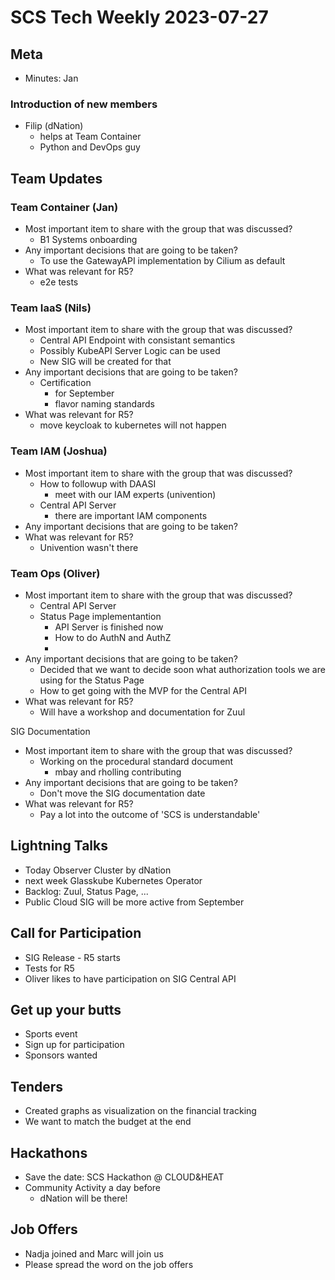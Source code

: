 # SCS Tech Weekly 2023-07-27

## Meta

- Minutes: Jan

### Introduction of new members
- Filip (dNation)
    - helps at Team Container
    - Python and DevOps guy

## Team Updates

### Team Container (Jan)
- Most important item to share with the group that was discussed?
	- B1 Systems onboarding
- Any important decisions that are going to be taken?
	- To use the GatewayAPI implementation by Cilium as default
- What was relevant for R5?
	- e2e tests

### Team IaaS (Nils)
- Most important item to share with the group that was discussed?
  - Central API Endpoint with consistant semantics
  - Possibly KubeAPI Server Logic can be used
  - New SIG will be created for that
- Any important decisions that are going to be taken?
  - Certification
    - for September
    - flavor naming standards
- What was relevant for R5?
  - move keycloak to kubernetes will not happen

### Team IAM (Joshua)
- Most important item to share with the group that was discussed?
  - How to followup with DAASI
    - meet with our IAM experts (univention)
  - Central API Server
    - there are important IAM components
- Any important decisions that are going to be taken?
- What was relevant for R5?
  - Univention wasn't there

### Team Ops (Oliver)
- Most important item to share with the group that was discussed?
  - Central API Server
  - Status Page implementantion
    - API Server is finished now
    - How to do AuthN and AuthZ
    - 
- Any important decisions that are going to be taken?
  - Decided that we want to decide soon what authorization tools we are using for the Status Page
  - How to get going with the MVP for the Central API
- What was relevant for R5?
  - Will have a workshop and documentation for Zuul

SIG Documentation
- Most important item to share with the group that was discussed?
  - Working on the procedural standard document
    - mbay and rholling contributing
- Any important decisions that are going to be taken?
  - Don't move the SIG documentation date
- What was relevant for R5?
  - Pay a lot into the outcome of 'SCS is understandable'


## Lightning Talks
- Today Observer Cluster by dNation
- next week Glasskube Kubernetes Operator
- Backlog: Zuul, Status Page, ...
- Public Cloud SIG will be more active from September

## Call for Participation
- SIG Release - R5 starts
- Tests for R5
- Oliver likes to have participation on SIG Central API

## Get up your butts
- Sports event
- Sign up for participation
- Sponsors wanted

## Tenders
- Created graphs as visualization on the financial tracking
- We want to match the budget at the end

## Hackathons
- Save the date: SCS Hackathon @ CLOUD&HEAT
- Community Activity a day before
  - dNation will be there!

## Job Offers
- Nadja joined and Marc will join us
- Please spread the word on the job offers
